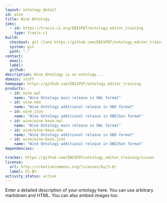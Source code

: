 ```yaml
---
layout: ontology_detail
id: wine
title: Wine Ontology
jobs:
  - id: https://travis-ci.org/EBISPOT/ontology_editor_training
    type: travis-ci
build:
  checkout: git clone https://github.com/EBISPOT/ontology_editor_training.git
  system: git
  path: "."
contact:
  email: 
  label: 
  github: 
description: Wine Ontology is an ontology...
domain: stuff
homepage: https://github.com/EBISPOT/ontology_editor_training
products:
  - id: wine.owl
    name: "Wine Ontology main release in OWL format"
  - id: wine.obo
    name: "Wine Ontology additional release in OBO format"
  - id: wine.json
    name: "Wine Ontology additional release in OBOJSon format"
  - id: wine/wine-base.owl
    name: "Wine Ontology main release in OWL format"
  - id: wine/wine-base.obo
    name: "Wine Ontology additional release in OBO format"
  - id: wine/wine-base.json
    name: "Wine Ontology additional release in OBOJSon format"
dependencies:

tracker: https://github.com/EBISPOT/ontology_editor_training/issues
license:
  url: http://creativecommons.org/licenses/by/3.0/
  label: CC-BY
activity_status: active
---
```


Enter a detailed description of your ontology here. You can use arbitrary markdown and HTML.
You can also embed images too.

